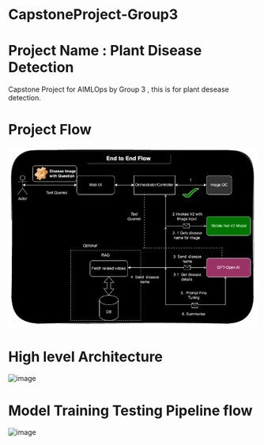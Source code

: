 
# CapstoneProject-Group3
# Project Name :  Plant Disease Detection
Capstone Project for AIMLOps by Group 3 , this is for plant desease detection.
 

# Project Flow
<img width="594" alt="image" src="https://github.com/aksh008/CapstoneProject-Group3/blob/main/pd-6.png">

# High level Architecture

![image](https://github.com/user-attachments/assets/5cff3bb9-7e88-434c-8d6d-2c932fc145d6)

# Model Training Testing Pipeline flow

![image](https://github.com/user-attachments/assets/8ff644f0-50c3-46d4-bde0-c91f45560e1d)



